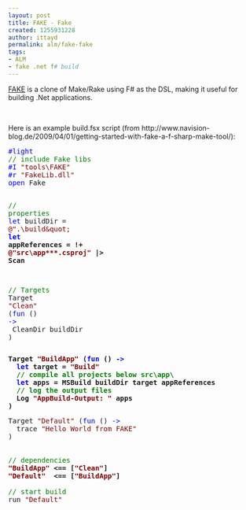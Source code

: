 ```yaml
---
layout: post
title: FAKE - Fake
created: 1255931228
author: ittayd
permalink: alm/fake-fake
tags:
- ALM
- fake .net f# build
---
```

<p><a href="http://code.google.com/p/fake/">FAKE</a> is a clone of Make/Rake using F# as the DSL, making it useful for building .Net applications.</p>
<p>&nbsp;</p>
<p>Here is an example build.fsx script (from http://www.navision-blog.de/2009/04/01/getting-started-with-fake-a-f-sharp-make-tool/):</p>
<pre class="code"><span style="color: blue;">#light<br /></span><span style="color: green;">// include Fake libs<br /></span><span style="color: blue;">#I </span><span style="color: maroon;">&quot;tools\FAKE&quot;<br /></span><span style="color: blue;">#r </span><span style="color: maroon;">&quot;FakeLib.dll&quot;<br /></span><span style="color: blue;">open </span>Fake 

<span style="color: green;">// properties<br /></span><span style="color: blue;">let </span>buildDir = <span style="color: maroon;">@&quot;.\build\&quot;<br /></span><strong><span style="color: blue;">let </span>appReferences  = !+ <span style="color: maroon;">@&quot;src\app\**\*.csproj&quot; </span>|&gt; Scan</strong>

<span style="color: green;">// Targets<br /></span>Target <span style="color: maroon;">&quot;Clean&quot; </span>(<span style="color: blue;">fun </span>() <span style="color: blue;">-&gt;<br />  </span>CleanDir buildDir
)</pre>
<pre class="code"><strong>Target <span style="color: maroon;">&quot;BuildApp&quot; </span>(<span style="color: blue;">fun </span>() </strong><strong><span style="color: blue;">-&gt;<br />  let </span>target = </strong><span style="color: maroon;"><strong>&quot;Build&quot;<br />  </strong></span><strong><span style="color: green;">// compile all projects below src\app\<br />  </span><span style="color: blue;">let </span>apps = MSBuild buildDir target appReferences<br />  </strong><strong><span style="color: green;">// log the output files<br />  </span>Log <span style="color: maroon;">&quot;AppBuild-Output: &quot; </span>apps<br />)</strong></pre>
<pre class="code">
Target <span style="color: maroon;">&quot;Default&quot; </span>(<span style="color: blue;">fun </span>() <span style="color: blue;">-&gt;<br />  </span>trace <span style="color: maroon;">&quot;Hello World from FAKE&quot;<br /></span>)


<span style="color: green;">// dependencies<br /></span><strong><span style="color: maroon;">&quot;BuildApp&quot; </span>&lt;== [<span style="color: maroon;">&quot;Clean&quot;</span>]<br /><span style="color: maroon;">&quot;Default&quot;  </span>&lt;== [<span style="color: maroon;">&quot;BuildApp&quot;</span>]</strong>

<span style="color: green;">// start build<br /></span>run <span style="color: maroon;">&quot;Default&quot;</span></pre>
